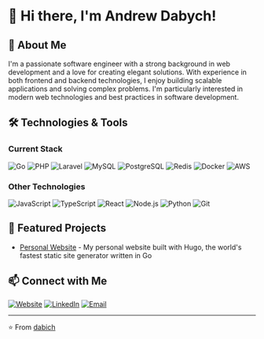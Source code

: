 # 👋 Hi there, I'm Andrew Dabych!

## 🚀 About Me
I'm a passionate software engineer with a strong background in web development and a love for creating elegant solutions. With experience in both frontend and backend technologies, I enjoy building scalable applications and solving complex problems. I'm particularly interested in modern web technologies and best practices in software development.

## 🛠️ Technologies & Tools
### Current Stack
![Go](https://img.shields.io/badge/Go-00ADD8?style=flat&logo=go&logoColor=white)
![PHP](https://img.shields.io/badge/PHP-777BB4?style=flat&logo=php&logoColor=white)
![Laravel](https://img.shields.io/badge/Laravel-FF2D20?style=flat&logo=laravel&logoColor=white)
![MySQL](https://img.shields.io/badge/MySQL-4479A1?style=flat&logo=mysql&logoColor=white)
![PostgreSQL](https://img.shields.io/badge/PostgreSQL-336791?style=flat&logo=postgresql&logoColor=white)
![Redis](https://img.shields.io/badge/Redis-DC382D?style=flat&logo=redis&logoColor=white)
![Docker](https://img.shields.io/badge/Docker-2496ED?style=flat&logo=docker&logoColor=white)
![AWS](https://img.shields.io/badge/AWS-232F3E?style=flat&logo=amazon-aws&logoColor=white)

### Other Technologies
![JavaScript](https://img.shields.io/badge/JavaScript-F7DF1E?style=flat&logo=javascript&logoColor=black)
![TypeScript](https://img.shields.io/badge/TypeScript-007ACC?style=flat&logo=typescript&logoColor=white)
![React](https://img.shields.io/badge/React-20232A?style=flat&logo=react&logoColor=61DAFB)
![Node.js](https://img.shields.io/badge/Node.js-43853D?style=flat&logo=node.js&logoColor=white)
![Python](https://img.shields.io/badge/Python-3776AB?style=flat&logo=python&logoColor=white)
![Git](https://img.shields.io/badge/Git-F05032?style=flat&logo=git&logoColor=white)

## 🌟 Featured Projects
- [Personal Website](https://dabych.com) - My personal website built with Hugo, the world's fastest static site generator written in Go

## 📫 Connect with Me
[![Website](https://img.shields.io/badge/Website-000000?style=flat&logo=globe&logoColor=white)](https://dabych.com)
[![LinkedIn](https://img.shields.io/badge/LinkedIn-0077B5?style=flat&logo=linkedin&logoColor=white)](https://linkedin.com/in/dabich)
[![Email](https://img.shields.io/badge/Email-D14836?style=flat&logo=gmail&logoColor=white)](mailto:andrew@dabych.com)

---
⭐️ From [dabich](https://github.com/dabich) 